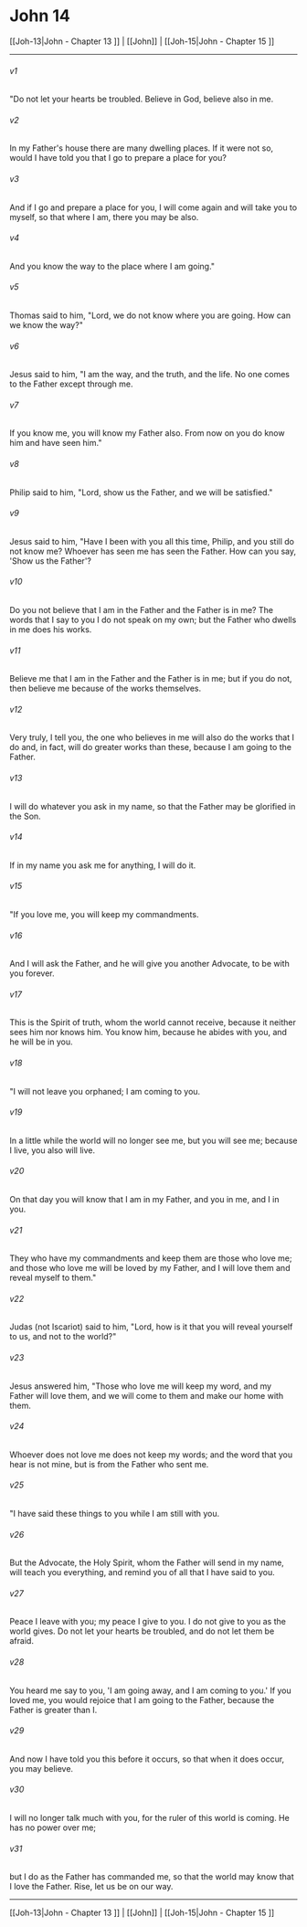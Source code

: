 # John 14

[[Joh-13|John - Chapter 13 ]] | [[John]] | [[Joh-15|John - Chapter 15 ]]
***

###### v1
"Do not let your hearts be troubled. Believe in God, believe also in me.
###### v2
In my Father's house there are many dwelling places. If it were not so, would I have told you that I go to prepare a place for you?
###### v3
And if I go and prepare a place for you, I will come again and will take you to myself, so that where I am, there you may be also.
###### v4
And you know the way to the place where I am going."
###### v5
Thomas said to him, "Lord, we do not know where you are going. How can we know the way?"
###### v6
Jesus said to him, "I am the way, and the truth, and the life. No one comes to the Father except through me.
###### v7
If you know me, you will know my Father also. From now on you do know him and have seen him."
###### v8
Philip said to him, "Lord, show us the Father, and we will be satisfied."
###### v9
Jesus said to him, "Have I been with you all this time, Philip, and you still do not know me? Whoever has seen me has seen the Father. How can you say, 'Show us the Father'?
###### v10
Do you not believe that I am in the Father and the Father is in me? The words that I say to you I do not speak on my own; but the Father who dwells in me does his works.
###### v11
Believe me that I am in the Father and the Father is in me; but if you do not, then believe me because of the works themselves.
###### v12
Very truly, I tell you, the one who believes in me will also do the works that I do and, in fact, will do greater works than these, because I am going to the Father.
###### v13
I will do whatever you ask in my name, so that the Father may be glorified in the Son.
###### v14
If in my name you ask me for anything, I will do it.
###### v15
"If you love me, you will keep my commandments.
###### v16
And I will ask the Father, and he will give you another Advocate, to be with you forever.
###### v17
This is the Spirit of truth, whom the world cannot receive, because it neither sees him nor knows him. You know him, because he abides with you, and he will be in you.
###### v18
"I will not leave you orphaned; I am coming to you.
###### v19
In a little while the world will no longer see me, but you will see me; because I live, you also will live.
###### v20
On that day you will know that I am in my Father, and you in me, and I in you.
###### v21
They who have my commandments and keep them are those who love me; and those who love me will be loved by my Father, and I will love them and reveal myself to them."
###### v22
Judas (not Iscariot) said to him, "Lord, how is it that you will reveal yourself to us, and not to the world?"
###### v23
Jesus answered him, "Those who love me will keep my word, and my Father will love them, and we will come to them and make our home with them.
###### v24
Whoever does not love me does not keep my words; and the word that you hear is not mine, but is from the Father who sent me.
###### v25
"I have said these things to you while I am still with you.
###### v26
But the Advocate, the Holy Spirit, whom the Father will send in my name, will teach you everything, and remind you of all that I have said to you.
###### v27
Peace I leave with you; my peace I give to you. I do not give to you as the world gives. Do not let your hearts be troubled, and do not let them be afraid.
###### v28
You heard me say to you, 'I am going away, and I am coming to you.' If you loved me, you would rejoice that I am going to the Father, because the Father is greater than I.
###### v29
And now I have told you this before it occurs, so that when it does occur, you may believe.
###### v30
I will no longer talk much with you, for the ruler of this world is coming. He has no power over me;
###### v31
but I do as the Father has commanded me, so that the world may know that I love the Father. Rise, let us be on our way.

***

[[Joh-13|John - Chapter 13 ]] | [[John]] | [[Joh-15|John - Chapter 15 ]]
